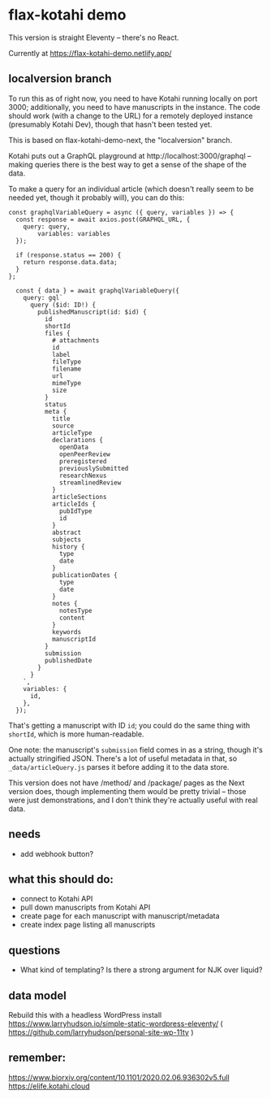# flax-kotahi demo

This version is straight Eleventy – there's no React.

Currently at https://flax-kotahi-demo.netlify.app/

## localversion branch

To run this as of right now, you need to have Kotahi running locally on port 3000; additionally, you need to have manuscripts in the instance. The code should work (with a change to the URL) for a remotely deployed instance (presumably Kotahi Dev), though that hasn't been tested yet.

This is based on flax-kotahi-demo-next, the "localversion" branch.

Kotahi puts out a GraphQL playground at http://localhost:3000/graphql – making queries there is the best way to get a sense of the shape of the data.

To make a query for an individual article (which doesn't really seem to be needed yet, though it probably will), you can do this:

```
const graphqlVariableQuery = async ({ query, variables }) => {
  const response = await axios.post(GRAPHQL_URL, {
    query: query,
		variables: variables
  });

  if (response.status == 200) {
    return response.data.data;
  }
};

  const { data } = await graphqlVariableQuery({
    query: gql`
      query ($id: ID!) {
        publishedManuscript(id: $id) {
          id
          shortId
          files {
            # attachments
            id
            label
            fileType
            filename
            url
            mimeType
            size
          }
          status
          meta {
            title
            source
            articleType
            declarations {
              openData
              openPeerReview
              preregistered
              previouslySubmitted
              researchNexus
              streamlinedReview
            }
            articleSections
            articleIds {
              pubIdType
              id
            }
            abstract
            subjects
            history {
              type
              date
            }
            publicationDates {
              type
              date
            }
            notes {
              notesType
              content
            }
            keywords
            manuscriptId
          }
          submission
          publishedDate
        }
      }
    `,
    variables: {
      id,
    },
  });
```

That's getting a manuscript with ID `id`; you could do the same thing with `shortId`, which is more human-readable.

One note: the manuscript's `submission` field comes in as a string, though it's actually stringified JSON. There's a lot of useful metadata in that, so `_data/articleQuery.js` parses it before adding it to the data store.

This version does not have /method/ and /package/ pages as the Next version does, though implementing them would be pretty trivial – those were just demonstrations, and I don't think they're actually useful with real data.

## needs

- add webhook button?

## what this should do:

- connect to Kotahi API
- pull down manuscripts from Kotahi API
- create page for each manuscript with manuscript/metadata
- create index page listing all manuscripts

## questions

- What kind of templating? Is there a strong argument for NJK over liquid?

## data model

Rebuild this with a headless WordPress install
https://www.larryhudson.io/simple-static-wordpress-eleventy/ ( https://github.com/larryhudson/personal-site-wp-11ty )

## remember: 

https://www.biorxiv.org/content/10.1101/2020.02.06.936302v5.full
https://elife.kotahi.cloud

